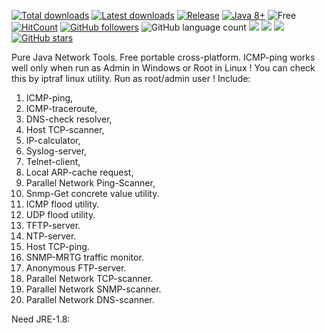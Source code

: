 [![Total downloads](https://img.shields.io/github/downloads/harp077/pj-net-tools/total.svg)](https://github.com/harp077/pj-net-tools/releases)
[![Latest downloads](https://img.shields.io/github/downloads/harp077/pj-net-tools/latest/total.svg)](https://github.com/harp077/pj-net-tools/releases)
[![Release](https://img.shields.io/github/release/harp077/pj-net-tools)](https://github.com/harp077/pj-net-tools/releases)
[![Java 8+](https://img.shields.io/badge/Java-8%2B-teal)](https://www.oracle.com/java/technologies/javase/javase8-archive-downloads.html)
![Free](https://img.shields.io/badge/free-open--source-green.svg)
[![HitCount](http://hits.dwyl.com/harp077/pj-net-tools.svg?style=flat)](http://hits.dwyl.com/harp077/pj-net-tools)
[![GitHub followers](https://img.shields.io/github/followers/harp077?label=Follow&style=flat)](https://github.com/harp077)
![GitHub language count](https://img.shields.io/github/languages/count/harp077/pj-net-tools)
<a target="_blank" href="https://docs.oracle.com/javase/8/docs/api"><img src="https://img.shields.io/badge/API-8-violet.svg"></a>
<a href="https://github.com/harp077/pj-net-tools/commits/" title="Last Commit"><img src="https://img.shields.io/github/last-commit/harp077/pj-net-tools?style=flat"></a>
<a href="https://github.com/harp077/pj-net-tools/issues" title="Open Issues"><img src="https://img.shields.io/github/issues/harp077/pj-net-tools?style=flat"></a>
<a href="https://github.com/harp077/pj-net-tools/stargazers"><img src="https://img.shields.io/github/stars/harp077/pj-net-tools?style=flat" alt="GitHub stars" /></a>
<!-- styles = flat, flat-square, social  -->
Pure Java Network Tools. Free portable cross-platform. 
ICMP-ping works well only when run as Admin in Windows or Root in Linux ! 
You can check this by iptraf linux utility. 
Run as root/admin user !
Include:
 
01) ICMP-ping, 
02) ICMP-traceroute, 
03) DNS-check resolver, 
04) Host TCP-scanner, 
05) IP-calculator, 
06) Syslog-server,  
07) Telnet-client, 
08) Local ARP-cache request,
09) Parallel Network Ping-Scanner,
10) Snmp-Get concrete value utility.
11) ICMP flood utility. 
12) UDP  flood utility. 
13) TFTP-server.
14) NTP-server.
15) Host TCP-ping.
16) SNMP-MRTG traffic monitor.
17) Anonymous FTP-server.
18) Parallel Network TCP-scanner.
19) Parallel Network SNMP-scanner.
20) Parallel Network DNS-scanner.

Need JRE-1.8:

